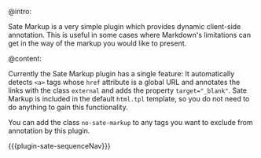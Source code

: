 
@intro:

Sate Markup is a very simple plugin which provides dynamic client-side annotation. This is useful in some cases where Markdown's limitations can get in the way of the markup you would like to present.

@content:

Currently the Sate Markup plugin has a single feature: It automatically detects `<a>` tags whose `href` attribute is a global URL and annotates the links with the class `external` and adds the property `target="_blank"`. Sate Markup is included in the default `html.tpl` template, so you do not need to do anything to gain this functionality. 
    
You can add the class `no-sate-markup` to any tags you want to exclude from annotation by this plugin.


{{{plugin-sate-sequenceNav}}}
    